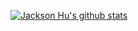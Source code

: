 [![Jackson Hu's github stats](https://github-readme-stats.vercel.app/api?username=huming2207)](https://github.com/huming2207)
